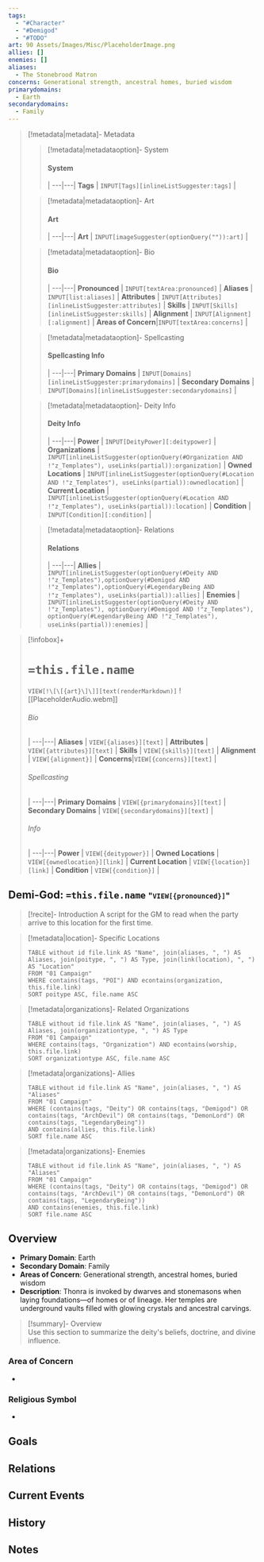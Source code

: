 ```yaml
---
tags:
  - "#Character"
  - "#Demigod"
  - "#TODO"
art: 90 Assets/Images/Misc/PlaceholderImage.png
allies: []
enemies: []
aliases:
  - The Stonebrood Matron
concerns: Generational strength, ancestral homes, buried wisdom
primarydomains:
  - Earth
secondarydomains:
  - Family
---
```


> [!metadata|metadata]- Metadata 
>> [!metadata|metadataoption]- System
>> #### System
>>  |
>> ---|---|
>> **Tags** | `INPUT[Tags][inlineListSuggester:tags]` |
>
>> [!metadata|metadataoption]- Art
>> #### Art
>>  |
>> ---|---|
>> **Art** | `INPUT[imageSuggester(optionQuery("")):art]` |
>
>> [!metadata|metadataoption]- Bio
>> #### Bio
>>  |
>> ---|---|
>> **Pronounced** |  `INPUT[textArea:pronounced]` |
>> **Aliases** | `INPUT[list:aliases]` |
>> **Attributes** | `INPUT[Attributes][inlineListSuggester:attributes]` |
>> **Skills** | `INPUT[Skills][inlineListSuggester:skills]` |
>> **Alignment** | `INPUT[Alignment][:alignment]` |
>> **Areas of Concern**|`INPUT[textArea:concerns]` |
>
>> [!metadata|metadataoption]- Spellcasting
>> #### Spellcasting Info
>>  |
>>---|---|
>> **Primary Domains** | `INPUT[Domains][inlineListSuggester:primarydomains]` |
>> **Secondary Domains** | `INPUT[Domains][inlineListSuggester:secondarydomains]` |
>
>> [!metadata|metadataoption]- Deity Info
>> #### Deity Info
>>  |
>>---|---|
>> **Power** | `INPUT[DeityPower][:deitypower]` |
>> **Organizations** | `INPUT[inlineListSuggester(optionQuery(#Organization AND !"z_Templates"), useLinks(partial)):organization]` |
>> **Owned Locations** | `INPUT[inlineListSuggester(optionQuery(#Location AND !"z_Templates"), useLinks(partial)):ownedlocation]` |
>> **Current Location** | `INPUT[inlineListSuggester(optionQuery(#Location AND !"z_Templates"), useLinks(partial)):location]` |
>> **Condition** | `INPUT[Condition][:condition]` |
>
>> [!metadata|metadataoption]- Relations
>> #### Relations
>>  |
>> ---|---|
> **Allies** | `INPUT[inlineListSuggester(optionQuery(#Deity AND !"z_Templates"),optionQuery(#Demigod AND !"z_Templates"),optionQuery(#LegendaryBeing AND !"z_Templates"), useLinks(partial)):allies]` |
> **Enemies** | `INPUT[inlineListSuggester(optionQuery(#Deity AND !"z_Templates"), optionQuery(#Demigod AND !"z_Templates"), optionQuery(#LegendaryBeing AND !"z_Templates"), useLinks(partial)):enemies]` |

> [!infobox]+
> # `=this.file.name`
> `VIEW[!\[\[{art}\]\]][text(renderMarkdown)]`
> ![[PlaceholderAudio.webm]]
> ###### Bio
>  |
> ---|---|
> **Aliases** | `VIEW[{aliases}][text]` |
> **Attributes** | `VIEW[{attributes}][text]` |
> **Skills** | `VIEW[{skills}][text]` |
> **Alignment** | `VIEW[{alignment}]` |
> **Concerns**|`VIEW[{concerns}][text]` |
> ###### Spellcasting
>  |
> ---|---|
>  **Primary Domains** | `VIEW[{primarydomains}][text]` |
>  **Secondary Domains** | `VIEW[{secondarydomains}][text]` |
> ###### Info
>  |
> ---|---|
> **Power** | `VIEW[{deitypower}]` |
> **Owned Locations** | `VIEW[{ownedlocation}][link]` |
> **Current Location** | `VIEW[{location}][link]` |
> **Condition** | `VIEW[{condition}]` |


## **Demi-God: `=this.file.name`** <span style="font-size: medium">"`VIEW[{pronounced}]`"</span>

> [!recite]- Introduction
> A script for the GM to read when the party arrive to this location for the first time.

> [!metadata|location]- Specific Locations
> ```dataview
> TABLE without id file.link AS "Name", join(aliases, ", ") AS Aliases, join(poitype, ", ") AS Type, join(link(location), ", ") AS "Location"
> FROM "01 Campaign"
> WHERE contains(tags, "POI") AND econtains(organization, this.file.link)
> SORT poitype ASC, file.name ASC

> [!metadata|organizations]- Related Organizations
> ```dataview
> TABLE without id file.link AS "Name", join(aliases, ", ") AS Aliases, join(organizationtype, ", ") AS Type
> FROM "01 Campaign"
> WHERE contains(tags, "Organization") AND econtains(worship, this.file.link)
> SORT organizationtype ASC, file.name ASC

> [!metadata|organizations]- Allies
> ```dataview
> TABLE without id file.link AS "Name", join(aliases, ", ") AS "Aliases"
> FROM "01 Campaign"
> WHERE (contains(tags, "Deity") OR contains(tags, "Demigod") OR contains(tags, "ArchDevil") OR contains(tags, "DemonLord") OR contains(tags, "LegendaryBeing"))
> AND contains(allies, this.file.link)
> SORT file.name ASC

> [!metadata|organizations]- Enemies
> ```dataview
> TABLE without id file.link AS "Name", join(aliases, ", ") AS "Aliases"
> FROM "01 Campaign"
> WHERE (contains(tags, "Deity") OR contains(tags, "Demigod") OR contains(tags, "ArchDevil") OR contains(tags, "DemonLord") OR contains(tags, "LegendaryBeing"))
> AND contains(enemies, this.file.link)
> SORT file.name ASC



## Overview
- **Primary Domain**: Earth
- **Secondary Domain**: Family
- **Areas of Concern**: Generational strength, ancestral homes, buried wisdom
- **Description**: Thonra is invoked by dwarves and stonemasons when laying foundations—of homes or of lineage. Her temples are underground vaults filled with glowing crystals and ancestral carvings.
> [!summary]- Overview  
> Use this section to summarize the deity's beliefs, doctrine, and divine influence.

### Area of Concern
- 

### Religious Symbol
- 

## Goals



## Relations 



## Current Events



## History



## Notes

